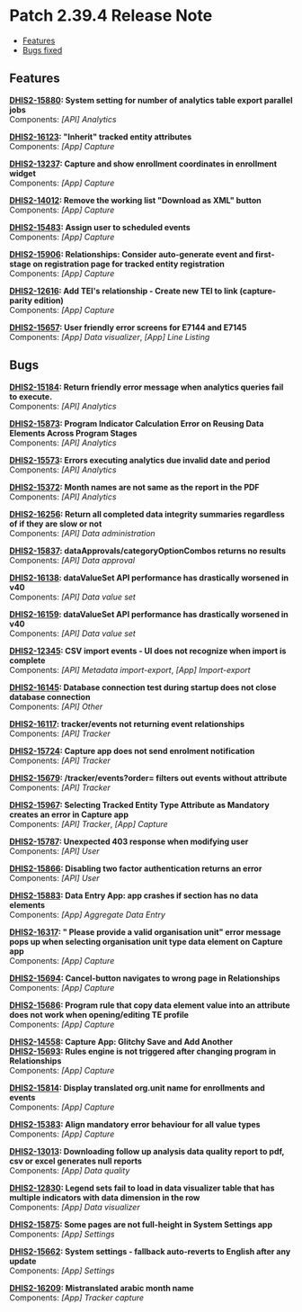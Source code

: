 # Patch 2.39.4 Release Note

- [Features](#features)
- [Bugs fixed](#bugs)

## Features

**[DHIS2-15880](https://dhis2.atlassian.net/browse/DHIS2-15880): System setting for number of analytics table export parallel jobs**  
Components: _[API] Analytics_

**[DHIS2-16123](https://dhis2.atlassian.net/browse/DHIS2-16123): "Inherit" tracked entity attributes**  
Components: _[App] Capture_

**[DHIS2-13237](https://dhis2.atlassian.net/browse/DHIS2-13237): Capture and show enrollment coordinates in enrollment widget**  
Components: _[App] Capture_

**[DHIS2-14012](https://dhis2.atlassian.net/browse/DHIS2-14012): Remove the working list "Download as XML" button**  
Components: _[App] Capture_

**[DHIS2-15483](https://dhis2.atlassian.net/browse/DHIS2-15483): Assign user to scheduled events**  
Components: _[App] Capture_

**[DHIS2-15906](https://dhis2.atlassian.net/browse/DHIS2-15906): Relationships: Consider auto-generate event and first-stage on registration page for tracked entity registration**  
Components: _[App] Capture_

**[DHIS2-12616](https://dhis2.atlassian.net/browse/DHIS2-12616): Add TEI's relationship - Create new TEI to link (capture-parity edition)**  
Components: _[App] Capture_

**[DHIS2-15657](https://dhis2.atlassian.net/browse/DHIS2-15657): User friendly error screens for E7144 and E7145**  
Components: _[App] Data visualizer_, _[App] Line Listing_

## Bugs

**[DHIS2-15184](https://dhis2.atlassian.net/browse/DHIS2-15184): Return friendly error message when analytics queries fail to execute.**  
Components: _[API] Analytics_

**[DHIS2-15873](https://dhis2.atlassian.net/browse/DHIS2-15873): Program Indicator Calculation Error on Reusing Data Elements Across Program Stages**  
Components: _[API] Analytics_

**[DHIS2-15573](https://dhis2.atlassian.net/browse/DHIS2-15573): Errors executing analytics due invalid date and period**  
Components: _[API] Analytics_

**[DHIS2-15372](https://dhis2.atlassian.net/browse/DHIS2-15372): Month names are not same as the report in the PDF**  
Components: _[API] Analytics_

**[DHIS2-16256](https://dhis2.atlassian.net/browse/DHIS2-16256): Return all completed data integrity summaries regardless of if they are slow or not**  
Components: _[API] Data administration_

**[DHIS2-15837](https://dhis2.atlassian.net/browse/DHIS2-15837): dataApprovals/categoryOptionCombos returns no results**  
Components: _[API] Data approval_

**[DHIS2-16138](https://dhis2.atlassian.net/browse/DHIS2-16138): dataValueSet API performance has drastically worsened in v40**  
Components: _[API] Data value set_

**[DHIS2-16159](https://dhis2.atlassian.net/browse/DHIS2-16159): dataValueSet API performance has drastically worsened in v40**  
Components: _[API] Data value set_

**[DHIS2-12345](https://dhis2.atlassian.net/browse/DHIS2-12345): CSV import events - UI does not recognize when import is complete**  
Components: _[API] Metadata import-export_, _[App] Import-export_

**[DHIS2-16145](https://dhis2.atlassian.net/browse/DHIS2-16145): Database connection test during startup does not close database connection**  
Components: _[API] Other_

**[DHIS2-16117](https://dhis2.atlassian.net/browse/DHIS2-16117): tracker/events not returning event relationships**  
Components: _[API] Tracker_

**[DHIS2-15724](https://dhis2.atlassian.net/browse/DHIS2-15724): Capture app does not send enrolment notification**  
Components: _[API] Tracker_

**[DHIS2-15679](https://dhis2.atlassian.net/browse/DHIS2-15679): /tracker/events?order=<attributeUID> filters out events without attribute**  
Components: _[API] Tracker_

**[DHIS2-15967](https://dhis2.atlassian.net/browse/DHIS2-15967): Selecting Tracked Entity Type Attribute as Mandatory creates an error in Capture app**  
Components: _[API] Tracker_, _[App] Capture_

**[DHIS2-15787](https://dhis2.atlassian.net/browse/DHIS2-15787): Unexpected 403 response when modifying user**  
Components: _[API] User_

**[DHIS2-15866](https://dhis2.atlassian.net/browse/DHIS2-15866): Disabling two factor authentication returns an error**  
Components: _[API] User_

**[DHIS2-15883](https://dhis2.atlassian.net/browse/DHIS2-15883): Data Entry App: app crashes if section has no data elements**  
Components: _[App] Aggregate Data Entry_

**[DHIS2-16317](https://dhis2.atlassian.net/browse/DHIS2-16317): " Please provide a valid organisation unit" error message pops up when selecting organisation unit type data element on Capture app**  
Components: _[App] Capture_

**[DHIS2-15694](https://dhis2.atlassian.net/browse/DHIS2-15694): Cancel-button navigates to wrong page in Relationships**  
Components: _[App] Capture_

**[DHIS2-15686](https://dhis2.atlassian.net/browse/DHIS2-15686): Program rule that copy data element value into an attribute does not work when opening/editing TE profile**  
Components: _[App] Capture_

**[DHIS2-14558](https://dhis2.atlassian.net/browse/DHIS2-14558): Capture App: Glitchy Save and Add Another**  
**[DHIS2-15693](https://dhis2.atlassian.net/browse/DHIS2-15693): Rules engine is not triggered after changing program in Relationships**  
Components: _[App] Capture_

**[DHIS2-15814](https://dhis2.atlassian.net/browse/DHIS2-15814): Display translated org.unit name for enrollments and events**  
Components: _[App] Capture_

**[DHIS2-15383](https://dhis2.atlassian.net/browse/DHIS2-15383): Align mandatory error behaviour for all value types**  
Components: _[App] Capture_

**[DHIS2-13013](https://dhis2.atlassian.net/browse/DHIS2-13013): Downloading follow up analysis data quality report to pdf, csv or excel generates null reports**  
Components: _[App] Data quality_

**[DHIS2-12830](https://dhis2.atlassian.net/browse/DHIS2-12830): Legend sets fail to load in data visualizer table that has multiple indicators with data dimension in the row**  
Components: _[App] Data visualizer_

**[DHIS2-15875](https://dhis2.atlassian.net/browse/DHIS2-15875): Some pages are not full-height in System Settings app**  
Components: _[App] Settings_

**[DHIS2-15662](https://dhis2.atlassian.net/browse/DHIS2-15662): System settings - fallback auto-reverts to English after any update**  
Components: _[App] Settings_

**[DHIS2-16209](https://dhis2.atlassian.net/browse/DHIS2-16209): Mistranslated arabic month name**  
Components: _[App] Tracker capture_

